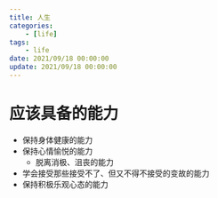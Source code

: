 ```yaml
---
title: 人生
categories: 
	- [life]
tags:
	- life
date: 2021/09/18 00:00:00
update: 2021/09/18 00:00:00
---
```


# 应该具备的能力

- 保持身体健康的能力
- 保持心情愉悦的能力
  - 脱离消极、沮丧的能力
- 学会接受那些接受不了、但又不得不接受的变故的能力
- 保持积极乐观心态的能力

